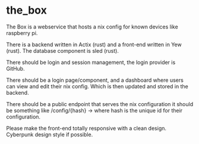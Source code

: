 # the_box

The Box is a webservice that hosts a nix config for known devices like raspberry pi.

There is a backend written in Actix (rust) and a front-end written in Yew (rust). The database component is sled (rust). 

There should be login and session management, the login provider is GitHub. 

There should be a login page/component, and a dashboard where users can view and edit their nix config. Which is then updated and stored in the backend.

There should be a public endpoint that serves the nix configuration it should be something like /config/{hash} -> where hash is the unique id for their configuration.

Please make the front-end totally responsive with a clean design. Cyberpunk design style if possible.
